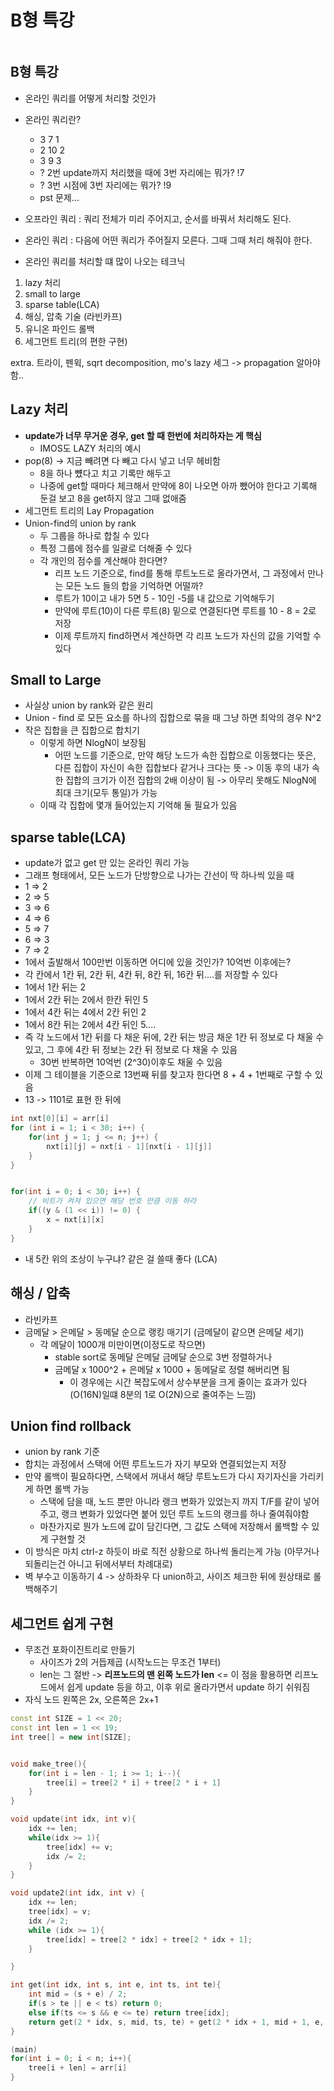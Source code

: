 # B형 특강

```table-of-contents
```

##  B형 특강

- 온라인 쿼리를 어떻게 처리할 것인가

- 온라인 쿼리란?
	- 3 7    1
	- 2 10  2
	- 3 9  3
	- ? 2번 update까지 처리했을 때에 3번 자리에는 뭐가?   !7
	- ? 3번 시점에 3번 자리에는 뭐가? !9
	- pst 문제...

- 오프라인 쿼리 : 쿼리 전체가 미리 주어지고, 순서를 바꿔서 처리해도 된다.
- 온라인 쿼리 : 다음에 어떤 쿼리가 주어질지 모른다. 그때 그때 처리 해줘야 한다.

- 온라인 쿼리를 처리할 떄 많이 나오는 테크닉
1. lazy 처리
2. small to large
3. sparse table(LCA)
4. 해싱, 압축 기술 (라빈카프)
5. 유니온 파인드 롤백
6. 세그먼트 트리(의 편한 구현)

extra. 트라이, 펜윅, sqrt decomposition, mo's
lazy 세그 -> propagation 알아야 함..

## Lazy 처리
- **update가 너무 무거운 경우, get 할 때 한번에 처리하자는 게 핵심**
	- IMOS도 LAZY 처리의 예시
- pop(8) -> 지금 빼려면 다 빼고 다시 넣고 너무 헤비함
	- 8을 하나 뻈다고 치고 기록만 해두고
	- 나중에 get할 때마다 체크해서 만약에 8이 나오면 아까 뺐어야 한다고 기록해 둔걸 보고 8을 get하지 않고 그때 없애줌
- 세그먼트 트리의 Lay Propagation
- Union-find의 union by rank
	- 두 그룹을 하나로 합칠 수 있다
	- 특정 그룹에 점수를 일괄로 더해줄 수 있다
	- 각 개인의 점수를 계산해야 한다면?
		- 리프 노드 기준으로, find를 통해 루트노드로 올라가면서, 그 과정에서 만나는 모든 노드 들의 합을 기억하면 어떨까?
		- 루트가 10이고 내가 5면 5 - 10인 -5를 내 값으로 기억해두기
		- 만약에 루트(10)이 다른 루트(8) 밑으로 연결된다면 루트를 10 - 8 = 2로 저장
		- 이제 루트까지 find하면서 계산하면 각 리프 노드가 자신의 값을 기억할 수 있다

## Small to Large
- 사실상 union by rank와 같은 원리
- Union - find 로 모든 요소를 하나의 집합으로 묶을 때 그냥 하면 최악의 경우 N^2
- 작은 집합을 큰 집합으로 합치기
	- 이렇게 하면 NlogN이 보장됨
		- 어떤 노드를 기준으로, 만약 해당 노드가 속한 집합으로 이동했다는 뜻은, 다른 집합이 자신이 속한 집합보다 같거나 크다는 뜻 -> 이동 후의 내가 속한 집합의 크기가 이전 집합의 2배 이상이 됨 -> 아무리 못해도 NlogN에 최대 크기(모두 통일)가 가능
	- 이때 각 집합에 몇개 들어있는지 기억해 둘 필요가 있음


## sparse table(LCA)

- update가 없고 get 만 있는 온라인 쿼리 가능
- 그래프 형태에서, 모든 노드가 단방향으로 나가는 간선이 딱 하나씩 있을 때
- 1 => 2
- 2 => 5
- 3 => 6
- 4 => 6
- 5 => 7
- 6 => 3
- 7 => 2
- 1에서 출발해서 100만번 이동하면 어디에 있을 것인가? 10억번 이후에는?
- 각 칸에서 1칸 뒤, 2칸 뒤, 4칸 뒤, 8칸 뒤, 16칸 뒤....를 저장할 수 있다
- 1에서 1칸 뒤는 2
- 1에서 2칸 뒤는 2에서 한칸 뒤인 5
- 1에서 4칸 뒤는 4에서 2칸 뒤인 2
- 1에서 8칸 뒤는 2에서 4칸 뒤인 5....
- 즉 각 노드에서 1칸 뒤를 다 채운 뒤에, 2칸 뒤는 방금 채운 1칸 뒤 정보로 다 채울 수 있고, 그 후에  4칸 뒤 정보는 2칸 뒤 정보로 다 채울 수 있음
	- 30번 반복하면 10억번 (2^30)이후도 채울 수 있음
- 이제 그 테이블을 기준으로 13번째 뒤를 찾고자 한다면 8 + 4 + 1번째로 구할 수 있음
- 13 -> 1101로 표현 한 뒤에
```java
int nxt[0][i] = arr[i]
for (int i = 1; i < 30; i++) {
	for(int j = 1; j <= n; j++) {
		nxt[i][j] = nxt[i - 1][nxt[i - 1][j]]
	}
}


for(int i = 0; i < 30; i++) {
	// 비트가 켜져 있으면 해당 번호 만큼 이동 하라
	if((y & (1 << i)) != 0) {
		x = nxt[i][x]
	}
}
```

- 내 5칸 위의 조상이 누구냐? 같은 걸 쓸때 좋다 (LCA)



## 해싱 / 압축

- 라빈카프
- 금메달 > 은메달 > 동메달 순으로 랭킹 매기기 (금메달이 같으면 은메달 세기)
	- 각 메달이 1000개 미만이면(이정도로 작으면)
		- stable sort로 동메달 은메달 금메달 순으로 3번 정렬하거나
		- 금메달 x 1000^2 + 은메달 x 1000 + 동메달로 정렬 해버리면 됨
			- 이 경우에는 시간 복잡도에서 상수부분을 크게 줄이는 효과가 있다 (O(16N)일떄 8분의 1로 O(2N)으로 줄여주는 느낌)


## Union find rollback

- union by rank 기준
- 합치는 과정에서 스택에 어떤 루트노드가 자기 부모와 연결되었는지 저장
- 만약 롤백이 필요하다면, 스택에서 꺼내서 해당 루트노드가 다시 자기자신을 가리키게 하면 롤백 가능
	- 스택에 담을 때, 노드 뿐만 아니라 랭크 변화가 있었는지 까지 T/F를 같이 넣어주고, 랭크 변화가 있었다면 붙어 있던 루트 노드의 랭크를 하나 줄여줘야함
	- 마찬가지로 뭔가 노드에 값이 담긴다면, 그 값도 스택에 저장해서 롤백할 수 있게 구현할 것
- 이 방식은 마치 ctrl-z 하듯이 바로 직전 상황으로 하나씩 돌리는게 가능 (아무거나 되돌리는건 아니고 뒤에서부터 차례대로)
- 벽 부수고 이동하기 4 -> 상하좌우 다 union하고, 사이즈 체크한 뒤에 원상태로 롤백해주기


## 세그먼트 쉽게 구현

- 무조건 포화이진트리로 만들기
	- 사이즈가 2의 거듭제곱 (시작노드는 무조건 1부터)
	- len는 그 절반 -> **리프노드의 맨 왼쪽 노드가 len** <= 이 점을 활용하면 리프노드에서 쉽게 update 등을 하고, 이후 위로 올라가면서 update 하기 쉬워짐
- 자식 노드 왼쪽은 2x, 오른쪽은 2x+1

```cpp
const int SIZE = 1 << 20;
const int len = 1 << 19;
int tree[] = new int[SIZE];


void make_tree(){
	for(int i = len - 1; i >= 1; i--){
		tree[i] = tree[2 * i] + tree[2 * i + 1]
	}
}

void update(int idx, int v){
	idx += len;
	while(idx >= 1){
		tree[idx] += v;
		idx /= 2;
	}
}

void update2(int idx, int v) {
	idx += len;
	tree[idx] = v;
	idx /= 2;
	while (idx >= 1){
		tree[idx] = tree[2 * idx] + tree[2 * idx + 1];
	}

}

int get(int idx, int s, int e, int ts, int te){
	int mid = (s + e) / 2;
	if(s > te || e < ts) return 0;
	else if(ts <= s && e <= te) return tree[idx];
	return get(2 * idx, s, mid, ts, te) + get(2 * idx + 1, mid + 1, e, ts, te);
}

(main)
for(int i = 0; i < n; i++){
	tree[i + len] = arr[i]
}
```
